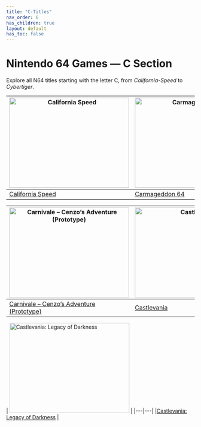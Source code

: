 ```yaml
---
title: "C-Titles"
nav_order: 6
has_children: true
layout: default
has_toc: false
---
```


# Nintendo 64 Games — C Section

Explore all N64 titles starting with the letter C, from *California-Speed* to *Cybertiger*.

| <a href="c/california-speed"><img src="https://images.launchbox-app.com/5a6c7e5c-834e-46af-af26-3042259db0ee.jpg" width="320" height="240" alt="California Speed"/></a> | <a href="c/carmageddon-64"><img src="https://images.launchbox-app.com//be6132bd-478c-4389-b716-de7729184bb2.jpg" width="320" height="240" alt="Carmageddon 64"/></a> |
|---|---|
| [California Speed](c/california-speed) | [Carmageddon 64](c/carmageddon-64) |

| <a href="c/carnivale-cenzos-adventure-prototype"><img src="https://images.launchbox-app.com//f2a3ae2a-3130-405f-b424-6cab6b7c03c7.jpg" width="320" height="240" alt="Carnivale – Cenzo’s Adventure (Prototype)"/></a> |  <a href="c/castlevania"><img src="https://images.launchbox-app.com//8d222e09-8190-40d2-a505-a0423143be0c.png" width="320" height="240" alt="Castlevania"/></a> |
|---|---|
| [Carnivale – Cenzo’s Adventure (Prototype)](c/carnivale-cenzos-adventure-prototype) | [Castlevania](c/castlevania) |

| <a href="c/castlevania-legacy-of-darkness"><img src="https://images.launchbox-app.com//3ddd627b-9318-4a78-8a0a-2e4cf8a81056.png" width="320" height="240" alt="Castlevania: Legacy of Darkness"/></a> |
|---|---|
|[Castlevania: Legacy of Darkness](c/castlevania-legacy-of-darkness) |

